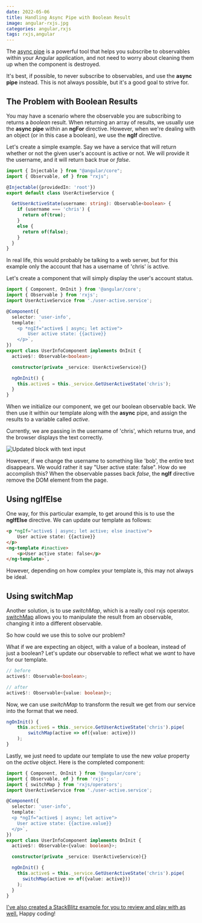 ```yaml
---
date: 2022-05-06
title: Handling Async Pipe with Boolean Result
image: angular-rxjs.jpg
categories: angular,rxjs
tags: rxjs,angular
---
```


The [async pipe](https://seedpro-dv.corteva.com/#/permField/addPermField?pchsId=PRI1-010-2021-3) is a powerful tool that helps you subscribe to observables within your Angular application, and not need to worry about cleaning them up when the component is destroyed.  

It's best, if possible, to never subscribe to observables, and use the **async pipe** instead.  This is not always possible, but it's a good goal to strive for.

## The Problem with Boolean Results

You may have a scenario where the observable you are subscribing to returns a *boolean* result.  When returning an array of results, we usually use the **async pipe** within an **ngFor** directive.  However, when we're dealing with an object (or in this case a boolean), we use the **ngIf** directive.

Let's create a simple example.  Say we have a service that will return whether or not the given user's account is active or not.  We will provide it the username, and it will return back *true* or *false*.

```typescript
import { Injectable } from "@angular/core";
import { Observable, of } from "rxjs";

@Injectable({providedIn: 'root'})
export default class UserActiveService {

  GetUserActiveState(username: string): Observable<boolean> {
    if (username === 'chris') {
      return of(true);
    }
    else {
      return of(false);
    }
  }
}
```

In real life, this would probably be talking to a web server, but for this example only the account that has a username of 'chris' is active.

Let's create a component that will simply display the user's account status.

```typescript
import { Component, OnInit } from '@angular/core';
import { Observable } from 'rxjs';
import UserActiveService from './user-active.service';

@Component({
  selector: 'user-info',
  template: `
    <p *ngIf="active$ | async; let active">
        User active state: {{active}}
    </p>`,
})
export class UserInfoComponent implements OnInit {
  active$!: Observable<boolean>;

  constructor(private _service: UserActiveService){}

  ngOnInit() {
    this.active$ = this._service.GetUserActiveState('chris');
  }
}
```

When we initialize our component, we get our boolean observable back.  We then use it within our template along with the **async** pipe, and assign the results to a variable called *active*.  

Currently, we are passing in the username of 'chris', which returns true, and the browser displays the text correctly.

![Updated block with text input](/images/angular-async-pipe-true.jpeg)

However, if we change the username to something like 'bob', the entire text disappears.  We would rather it say "User active state: false".  How do we accomplish this?  When the observable passes back *false*, the **ngIf** directive remove the DOM element from the page.

## Using ngIfElse 

One way, for this particular example, to get around this is to use the **ngIfElse** directive.  We can update our template as follows:

```html
<p *ngIf="active$ | async; let active; else inactive">
    User active state: {{active}}
</p>
<ng-template #inactive>
    <p>User active state: false</p>
</ng-template>`,
```

However, depending on how complex your template is, this may not always be ideal.

## Using switchMap

Another solution, is to use *switchMap*, which is a really cool rxjs operator.  [switchMap](https://rxjs.dev/api/operators/switchMap) allows you to manipulate the result from an observable, changing it into a different observable.

So how could we use this to solve our problem?

What if we are expecting an object, with a value of a boolean, instead of just a boolean?  Let's update our observable to reflect what we *want* to have for our template.

```typescript
// before
active$!: Observable<boolean>;

// after
active$!: Observable<{value: boolean}>;
```

Now, we can use *switchMap* to transform the result we get from our service into the format that we need.

```typescript
ngOnInit() {
    this.active$ = this._service.GetUserActiveState('chris').pipe(
        switchMap(active => of({value: active}))
    );
}
```

Lastly, we just need to update our template to use the new *value* property on the *active* object.  Here is the completed component:

```typescript
import { Component, OnInit } from '@angular/core';
import { Observable, of } from 'rxjs';
import { switchMap } from 'rxjs/operators';
import UserActiveService from './user-active.service';

@Component({
  selector: 'user-info',
  template: `
  <p *ngIf="active$ | async; let active">
    User active state: {{active.value}}
  </p>`,
})
export class UserInfoComponent implements OnInit {
  active$!: Observable<{value: boolean}>;

  constructor(private _service: UserActiveService){}

  ngOnInit() {
    this.active$ = this._service.GetUserActiveState('chris').pipe(
      switchMap(active => of({value: active}))
    );
  }
}
```

[I've also created a StackBlitz example for you to review and play with as well.](https://stackblitz.com/edit/perko-async-pipe-boolean)  Happy coding!
